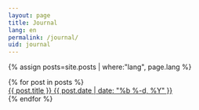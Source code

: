 ```yaml
---
layout: page
title: Journal
lang: en
permalink: /journal/
uid: journal
---
```


{% assign posts=site.posts | where:"lang", page.lang %}
<div>
{% for post in posts %}
    <div class="lang">
        <a href="{{ site.baseurl }}{{ post.url }}" class="{{ post.lang }}">
        <div class="journal-post-line">
          <span class='journal-post-title'>{{ post.title }}</span>
          <span class='journal-post-time'><time datetime="{{ post.date | date_to_xmlschema }}" itemprop="datePublished">{{ post.date | date: "%b %-d, %Y" }}</time></span>
        </div>
        </a>
    </div>
{% endfor %}
</div>

